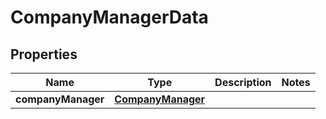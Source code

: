 

# CompanyManagerData


## Properties

| Name | Type | Description | Notes |
|------------ | ------------- | ------------- | -------------|
|**companyManager** | [**CompanyManager**](CompanyManager.md) |  |  |



